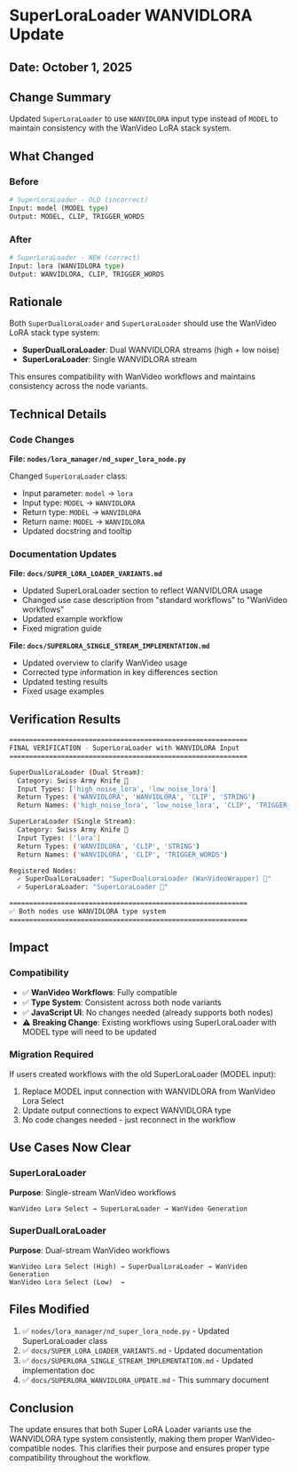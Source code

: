 # SuperLoraLoader WANVIDLORA Update

## Date: October 1, 2025

## Change Summary

Updated `SuperLoraLoader` to use `WANVIDLORA` input type instead of `MODEL` to maintain consistency with the WanVideo LoRA stack system.

## What Changed

### Before

```python
# SuperLoraLoader - OLD (incorrect)
Input: model (MODEL type)
Output: MODEL, CLIP, TRIGGER_WORDS
```

### After

```python
# SuperLoraLoader - NEW (correct)
Input: lora (WANVIDLORA type)
Output: WANVIDLORA, CLIP, TRIGGER_WORDS
```

## Rationale

Both `SuperDualLoraLoader` and `SuperLoraLoader` should use the WanVideo LoRA stack type system:

- **SuperDualLoraLoader**: Dual WANVIDLORA streams (high + low noise)
- **SuperLoraLoader**: Single WANVIDLORA stream

This ensures compatibility with WanVideo workflows and maintains consistency across the node variants.

## Technical Details

### Code Changes

**File: `nodes/lora_manager/nd_super_lora_node.py`**

Changed `SuperLoraLoader` class:

- Input parameter: `model` → `lora`
- Input type: `MODEL` → `WANVIDLORA`
- Return type: `MODEL` → `WANVIDLORA`
- Return name: `MODEL` → `WANVIDLORA`
- Updated docstring and tooltip

### Documentation Updates

**File: `docs/SUPER_LORA_LOADER_VARIANTS.md`**

- Updated SuperLoraLoader section to reflect WANVIDLORA usage
- Changed use case description from "standard workflows" to "WanVideo workflows"
- Updated example workflow
- Fixed migration guide

**File: `docs/SUPERLORA_SINGLE_STREAM_IMPLEMENTATION.md`**

- Updated overview to clarify WanVideo usage
- Corrected type information in key differences section
- Updated testing results
- Fixed usage examples

## Verification Results

```bash
============================================================
FINAL VERIFICATION - SuperLoraLoader with WANVIDLORA Input
============================================================

SuperDualLoraLoader (Dual Stream):
  Category: Swiss Army Knife 🔪
  Input Types: ['high_noise_lora', 'low_noise_lora']
  Return Types: ('WANVIDLORA', 'WANVIDLORA', 'CLIP', 'STRING')
  Return Names: ('high_noise_lora', 'low_noise_lora', 'CLIP', 'TRIGGER_WORDS')

SuperLoraLoader (Single Stream):
  Category: Swiss Army Knife 🔪
  Input Types: ['lora']
  Return Types: ('WANVIDLORA', 'CLIP', 'STRING')
  Return Names: ('WANVIDLORA', 'CLIP', 'TRIGGER_WORDS')

Registered Nodes:
  ✓ SuperDualLoraLoader: "SuperDualLoraLoader (WanVideoWrapper) 🔪"
  ✓ SuperLoraLoader: "SuperLoraLoader 🔪"

============================================================
✅ Both nodes use WANVIDLORA type system
============================================================
```

## Impact

### Compatibility

- ✅ **WanVideo Workflows**: Fully compatible
- ✅ **Type System**: Consistent across both node variants
- ✅ **JavaScript UI**: No changes needed (already supports both nodes)
- ⚠️ **Breaking Change**: Existing workflows using SuperLoraLoader with MODEL type will need to be updated

### Migration Required

If users created workflows with the old SuperLoraLoader (MODEL input):

1. Replace MODEL input connection with WANVIDLORA from WanVideo Lora Select
2. Update output connections to expect WANVIDLORA type
3. No code changes needed - just reconnect in the workflow

## Use Cases Now Clear

### SuperLoraLoader

**Purpose**: Single-stream WanVideo workflows

```
WanVideo Lora Select → SuperLoraLoader → WanVideo Generation
```

### SuperDualLoraLoader

**Purpose**: Dual-stream WanVideo workflows

```
WanVideo Lora Select (High) → SuperDualLoraLoader → WanVideo Generation
WanVideo Lora Select (Low)  →
```

## Files Modified

1. ✅ `nodes/lora_manager/nd_super_lora_node.py` - Updated SuperLoraLoader class
2. ✅ `docs/SUPER_LORA_LOADER_VARIANTS.md` - Updated documentation
3. ✅ `docs/SUPERLORA_SINGLE_STREAM_IMPLEMENTATION.md` - Updated implementation doc
4. ✅ `docs/SUPERLORA_WANVIDLORA_UPDATE.md` - This summary document

## Conclusion

The update ensures that both Super LoRA Loader variants use the WANVIDLORA type system consistently, making them proper WanVideo-compatible nodes. This clarifies their purpose and ensures proper type compatibility throughout the workflow.
